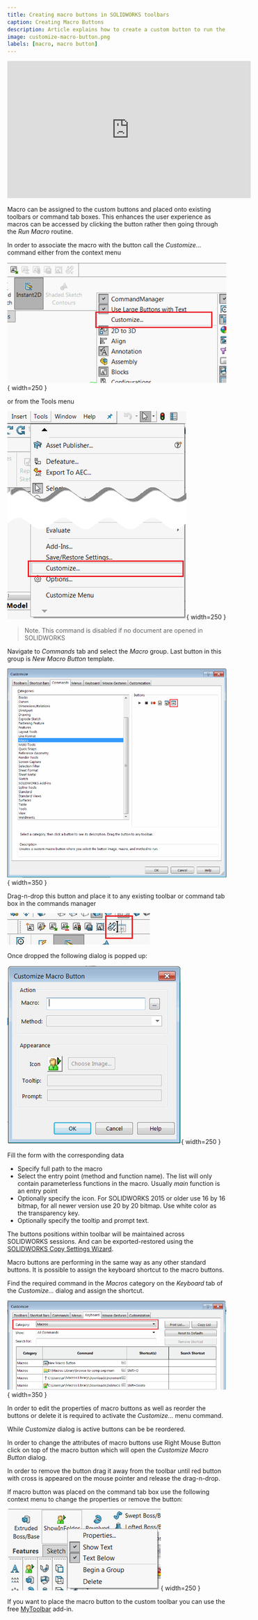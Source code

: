 ```yaml
---
title: Creating macro buttons in SOLIDWORKS toolbars
caption: Creating Macro Buttons
description: Article explains how to create a custom button to run the macro from the commands toolbar
image: customize-macro-button.png
labels: [macro, macro button]
---
```

<center>
  <iframe allow="autoplay; encrypted-media" allowfullscreen="" frameborder="0"
    width="560" height="315" src="https://www.youtube.com/embed/4CznIatoWUU">
  </iframe>
</center>

Macro can be assigned to the custom buttons and placed onto existing toolbars or command tab boxes. This enhances the user experience as macros can be accessed by clicking the button rather then going through the *Run Macro* routine.

In order to associate the macro with the button call the *Customize...* command either from the context menu

![Customize command available from the context menu](customize-menu.png){ width=250 }

or from the Tools menu

![Customize command available from the Tools menu](tools-customize.png){ width=250 }

> Note. This command is disabled if no document are opened in SOLIDWORKS

Navigate to *Commands* tab and select the *Macro* group. Last button in this group is *New Macro Button* template.

![Macro commands toolbar customization](macro-commands-toolbar.png){ width=350 }

Drag-n-drop this button and place it to any existing toolbar or command tab box in the commands manager

![Dropping the macro button onto the existing toolbar](drop-command.png)

Once dropped the following dialog is popped up:

![Specifying the options for the macro button](customize-macro-button.png){ width=250 }

Fill the form with the corresponding data

* Specify full path to the macro
* Select the entry point (method and function name). The list will only contain parameterless functions in the macro. Usually *main* function is an entry point
* Optionally specify the icon. For SOLIDWORKS 2015 or older use 16 by 16 bitmap, for all newer version use 20 by 20 bitmap. Use white color as the transparency key.
* Optionally specify the tooltip and prompt text.

The buttons positions within toolbar will be maintained across SOLIDWORKS sessions. And can be exported-restored using the [SOLIDWORKS Copy Settings Wizard](https://help.solidworks.com/2013/english/solidworks/sldworks/c_copy_settings_wizard.htm).

Macro buttons are performing in the same way as any other standard buttons. It is possible to assign the keyboard shortcut to the macro buttons.

Find the required command in the *Macros* category on the *Keyboard* tab of the *Customize...* dialog and assign the shortcut.

![Adding the keyboard shortcuts to the macro buttons](macro-buttons-keyboard-shortcuts.png){ width=350 }

In order to edit the properties of macro buttons as well as reorder the buttons or delete it is required to activate the *Customize...* menu command.

While *Customize* dialog is active buttons can be be reordered.

In order to change the attributes of macro buttons use Right Mouse Button click on top of the macro button which will open the *Customize Macro Button* dialog.

In order to remove the button drag it away from the toolbar until red button with cross is appeared on the mouse pointer and release the drag-n-drop.

If macro button was placed on the command tab box use the following context menu to change the properties or remove the button:

![Properties of the macro button in the commands tab box](command-tab-macro-button-properties.png){ width=250 }

If you want to place the macro button to the custom toolbar you can use the free [MyToolbar](/labs/solidworks/my-toolbar) add-in.

